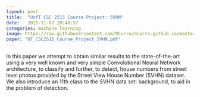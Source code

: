 ```yaml
---
layout: post
title:  "UofT CSC 2515 Course Project: SVHN"
date:   2015-11-07 20:40:57
categories: machine learning
image: https://raw.githubusercontent.com/DCurro/dcurro.github.io/master/_assets/svhn_cover.png
paper: "UT_CSC2515_Course_Project_SVHN.pdf"
---
```

In this paper we attempt to obtain similar results to the state-of-the-art using a very well known and very simple Convolutional Neural Network architecture, to classify and further, to detect, house numbers from street level photos provided by the Street View House Number (SVHN) dataset. We also introduce an 11th class to the SVHN data set: background, to aid in the problem of detection.